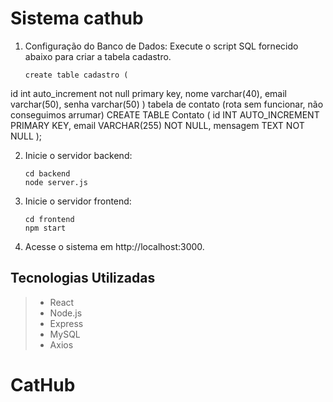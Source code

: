 # Sistema cathub

1. Configuração do Banco de Dados:
   Execute o script SQL fornecido abaixo para criar a tabela cadastro.
   ````
   create table cadastro (
id int auto_increment not null primary key,
nome varchar(40),
email varchar(50),
senha varchar(50)
)
tabela de contato (rota sem funcionar, não conseguimos arrumar)
CREATE TABLE Contato (
    id INT AUTO_INCREMENT PRIMARY KEY,
    email VARCHAR(255) NOT NULL,
    mensagem TEXT NOT NULL
);


2. Inicie o servidor backend:
   ````
   cd backend
   node server.js
   ````

3. Inicie o servidor frontend:
   ````
   cd frontend
   npm start
   ````

4. Acesse o sistema em http://localhost:3000.

## Tecnologias Utilizadas
   > - React
   > - Node.js
   > - Express
   > - MySQL
   > - Axios

# CatHub
